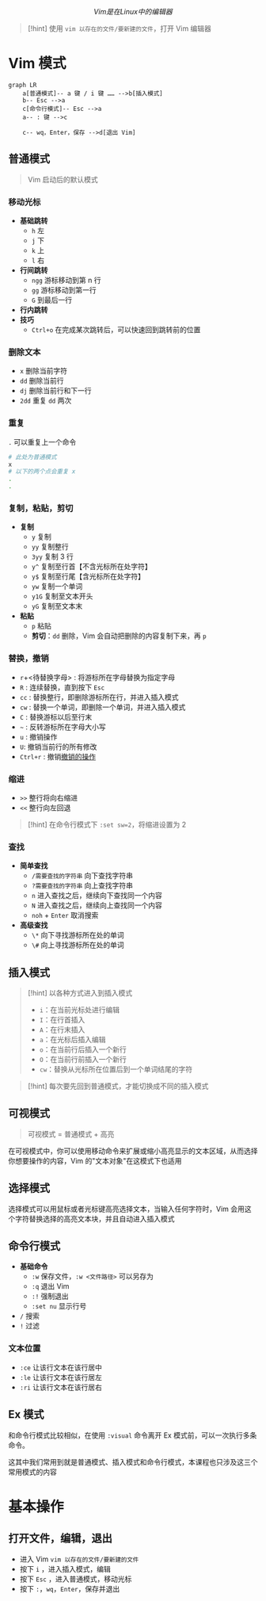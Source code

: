 $$
Vim 是在 Linux 中的编辑器
$$

>[!hint] 使用 `vim 以存在的文件/要新建的文件`，打开 Vim 编辑器

# Vim 模式
```mermaid
graph LR
	a[普通模式]-- a 键 / i 键 …… -->b[插入模式]
	b-- Esc -->a
	c[命令行模式]-- Esc -->a
	a-- : 键 -->c

	c-- wq，Enter，保存 -->d[退出 Vim]
```

## 普通模式
>Vim 启动后的默认模式

### 移动光标
- **基础跳转**
	- `h` 左
	- `j` 下
	- `k` 上
	- `l` 右
- **行间跳转**
	- `ngg` 游标移动到第 n 行
	- `gg` 游标移动到第一行
	- `G` 到最后一行
- **行内跳转**
- **技巧**
	- `Ctrl+o` 在完成某次跳转后，可以快速回到跳转前的位置

### 删除文本
- `x` 删除当前字符
- `dd` 删除当前行
- `dj` 删除当前行和下一行
- `2dd` 重复 `dd` 两次

### 重复
`.` 可以重复上一个命令

```bash
# 此处为普通模式
x
# 以下的两个点会重复 x
.
.
```

### 复制，粘贴，剪切
- **复制**
	- `y` 复制
	- `yy` 复制整行
	- `3yy` 复制 3 行
	- `y^` 复制至行首【不含光标所在处字符】
	- `y$` 复制至行尾【含光标所在处字符】
	- `yw` 复制一个单词
	- `y1G` 复制至文本开头
	- `yG` 复制至文本末
- **粘贴**
	- `p` 粘贴
	- **剪切**：`dd` 删除，Vim 会自动把删除的内容复制下来，再 `p`

### 替换，撤销
- `r`+<待替换字母> : 将游标所在字母替换为指定字母
- `R` : 连续替换，直到按下 `Esc`
- `cc` : 替换整行，即删除游标所在行，并进入插入模式
- `cw` : 替换一个单词，即删除一个单词，并进入插入模式
- `C` : 替换游标以后至行末
- `~` : 反转游标所在字母大小写
- `u` : 撤销操作
- `U`: 撤销当前行的所有修改
- `Ctrl+r` : 撤销<u>撤销的操作</u>

### 缩进
- `>>` 整行将向右缩进
- `<<` 整行向左回退

>[!hint] 在命令行模式下 `:set sw=2`，将缩进设置为 2


### 查找
- **简单查找**
	- `/需要查找的字符串` 向下查找字符串
	- `?需要查找的字符串` 向上查找字符串
	- `n` 进入查找之后，继续向下查找同一个内容
	- `N` 进入查找之后，继续向上查找同一个内容
	- `noh` + `Enter` 取消搜索
- **高级查找**
	- `\*` 向下寻找游标所在处的单词
	- `\#` 向上寻找游标所在处的单词




## 插入模式
>[!hint] 以各种方式进入到插入模式
> - `i`：在当前光标处进行编辑
> - `I`：在行首插入
> - `A`：在行末插入
> - `a`：在光标后插入编辑
> - `o`：在当前行后插入一个新行
> - `O`：在当前行前插入一个新行
> - `cw`：替换从光标所在位置后到一个单词结尾的字符


>[!hint] 每次要先回到普通模式，才能切换成不同的插入模式

## 可视模式
>可视模式 = 普通模式 + 高亮

在可视模式中，你可以使用移动命令来扩展或缩小高亮显示的文本区域，从而选择你想要操作的内容，Vim 的"文本对象"在这模式下也适用

## 选择模式
选择模式可以用鼠标或者光标键高亮选择文本，当输入任何字符时，Vim 会用这个字符替换选择的高亮文本块，并且自动进入插入模式

## 命令行模式
- **基础命令**
	- `:w` 保存文件，`:w <文件路径>` 可以另存为
	- `:q` 退出 Vim
	- `:!` 强制退出
	- `:set nu` 显示行号
- `/` 搜索
- `!` 过滤


### 文本位置
- `:ce` 让该行文本在该行居中
- `:le` 让该行文本在该行居左
- `:ri` 让该行文本在该行居右




## Ex 模式
和命令行模式比较相似，在使用 `:visual` 命令离开 Ex 模式前，可以一次执行多条命令。

这其中我们常用到就是普通模式、插入模式和命令行模式，本课程也只涉及这三个常用模式的内容



# 基本操作
## 打开文件，编辑，退出
- 进入 Vim `vim 以存在的文件/要新建的文件`
- 按下 `i` ，进入插入模式，编辑
- 按下 `Esc` ，进入普通模式，移动光标
- 按下 `:`，`wq`，`Enter`，保存并退出























